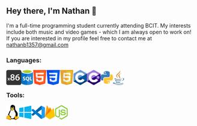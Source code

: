 ## Hey there, I'm Nathan 👋

I'm a full-time programming student currently attending BCIT. My interests include both music and video games - which I am always open to work on!
If you are interested in my profile feel free to contact me at [nathanb1357@gmail.com](https://nathanb1357@gmail.com)

### Languages:
<img align="left" alt="x86" height="40px" src="https://github.com/nathanb1357/nathanb1357/blob/main/Images/x86.png" />
<img align="left" alt="SQL" height="40px" src="https://github.com/nathanb1357/nathanb1357/blob/main/Images/sql.png" />
<img align="left" alt="HTML" height="40px" src="https://github.com/nathanb1357/nathanb1357/blob/main/Images/html.png" />
<img align="left" alt="CSS" height="40px" src="https://github.com/nathanb1357/nathanb1357/blob/main/Images/css.png" />
<img align="left" alt="JavaScript" height="40px" src="https://github.com/nathanb1357/nathanb1357/blob/main/Images/javascript.png" />
<img align="left" alt="C" height="40px" src="https://github.com/nathanb1357/nathanb1357/blob/main/Images/c.png" />
<img align="left" alt="Csharp" height="40px" src="https://github.com/nathanb1357/nathanb1357/blob/main/Images/csharp.png" />
<img align="left" alt="Python" height="40px" src="https://github.com/nathanb1357/nathanb1357/blob/main/Images/python.png" />
<img align="left" alt="Java" height="40px" src="https://github.com/nathanb1357/nathanb1357/blob/main/Images/java.png" />
<br/><br/>

### Tools:
<img align="left" alt="Linux" height="40px" src="https://github.com/nathanb1357/nathanb1357/blob/main/Images/linux.png" />
<img align="left" alt="Windows" height="40px" src="https://github.com/nathanb1357/nathanb1357/blob/main/Images/windows.png" />
<img align="left" alt="Visual Studio Code" height="40px" src="https://github.com/nathanb1357/nathanb1357/blob/main/Images/vscode.png" />
<img align="left" alt="Firebase" height="40px" src="https://github.com/nathanb1357/nathanb1357/blob/main/Images/firebase.png" />
<img align="left" alt="Node.js" height="40px" src="https://github.com/nathanb1357/nathanb1357/blob/main/Images/node.png" />
<br/><br/><br/><br/>
